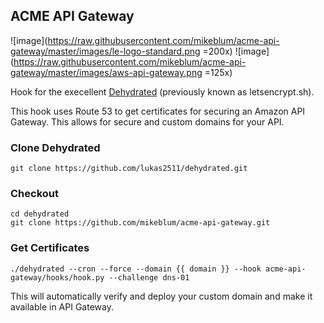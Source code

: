 ## ACME API Gateway

![image](https://raw.githubusercontent.com/mikeblum/acme-api-gateway/master/images/le-logo-standard.png =200x) ![image](https://raw.githubusercontent.com/mikeblum/acme-api-gateway/master/images/aws-api-gateway.png =125x)

Hook for the execellent [Dehydrated](https://github.com/lukas2511/dehydrated) (previously known as letsencrypt.sh).

This hook uses Route 53 to get certificates for securing an Amazon API Gateway. This allows for secure and custom domains for your API.

### Clone Dehydrated

    git clone https://github.com/lukas2511/dehydrated.git

### Checkout

    cd dehydrated
    git clone https://github.com/mikeblum/acme-api-gateway.git

### Get Certificates

    ./dehydrated --cron --force --domain {{ domain }} --hook acme-api-gateway/hooks/hook.py --challenge dns-01
    
This will automatically verify and deploy your custom domain and make it available in API Gateway.
